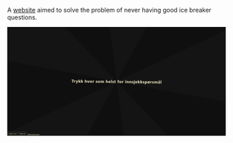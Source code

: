 A [website](https://questiongenerator.vercel.app/) aimed to solve the problem of never having good ice breaker questions.

![MainSC](./readmeSC/mainSC.png)
